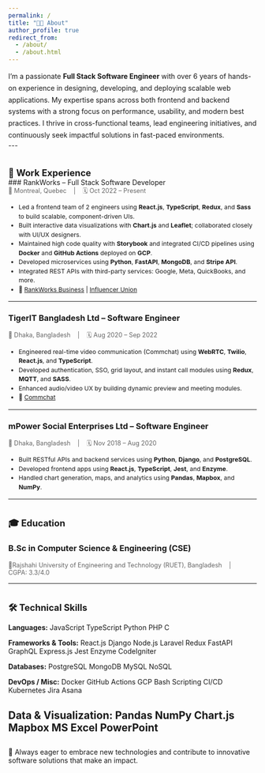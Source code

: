 ```yaml
---
permalink: /
title: "👨‍💻 About"
author_profile: true
redirect_from:
  - /about/
  - /about.html
---
```

<div style="font-size: 1em; line-height: 1.7;">
I’m a passionate <strong>Full Stack Software Engineer</strong> with over 6 years of hands-on experience in designing, developing, and deploying scalable web applications. My expertise spans across both frontend and backend systems with a strong focus on performance, usability, and modern best practices. I thrive in cross-functional teams, lead engineering initiatives, and continuously seek impactful solutions in fast-paced environments.
</div>
---

<div style="font-size: 1.3em; font-weight: bold; margin-top: 2em;">💼 Work Experience</div>
### RankWorks – Full Stack Software Developer
<div style="font-size: 0.9em; color: #666;">📍 Montreal, Quebec &nbsp;&nbsp; | &nbsp;&nbsp; 🗓 Oct 2022 – Present</div>

<ul style="font-size: 0.88em; line-height: 1.5;">
  <li>Led a frontend team of 2 engineers using <strong>React.js</strong>, <strong>TypeScript</strong>, <strong>Redux</strong>, and <strong>Sass</strong> to build scalable, component-driven UIs.</li>
  <li>Built interactive data visualizations with <strong>Chart.js</strong> and <strong>Leaflet</strong>; collaborated closely with UI/UX designers.</li>
  <li>Maintained high code quality with <strong>Storybook</strong> and integrated CI/CD pipelines using <strong>Docker</strong> and <strong>GitHub Actions</strong> deployed on <strong>GCP</strong>.</li>
  <li>Developed microservices using <strong>Python</strong>, <strong>FastAPI</strong>, <strong>MongoDB</strong>, and <strong>Stripe API</strong>.</li>
  <li>Integrated REST APIs with third-party services: Google, Meta, QuickBooks, and more.</li>
  <li>🔗 <a href="https://business.rankworks.com">RankWorks Business</a> | <a href="https://dev.influencerunion.net">Influencer Union</a></li>
</ul>

---

### TigerIT Bangladesh Ltd – Software Engineer
<div style="font-size: 0.9em; color: #666;">📍 Dhaka, Bangladesh &nbsp;&nbsp; | &nbsp;&nbsp; 🗓 Aug 2020 – Sep 2022</div>

<ul style="font-size: 0.88em; line-height: 1.5;">
  <li>Engineered real-time video communication (Commchat) using <strong>WebRTC</strong>, <strong>Twilio</strong>, <strong>React.js</strong>, and <strong>TypeScript</strong>.</li>
  <li>Developed authentication, SSO, grid layout, and instant call modules using <strong>Redux</strong>, <strong>MQTT</strong>, and <strong>SASS</strong>.</li>
  <li>Enhanced audio/video UX by building dynamic preview and meeting modules.</li>
  <li>🔗 <a href="https://www.commchat.com">Commchat</a></li>
</ul>

---

### mPower Social Enterprises Ltd – Software Engineer
<div style="font-size: 0.9em; color: #666;">📍 Dhaka, Bangladesh &nbsp;&nbsp; | &nbsp;&nbsp; 🗓 Nov 2018 – Aug 2020</div>

<ul style="font-size: 0.88em; line-height: 1.5;">
  <li>Built RESTful APIs and backend services using <strong>Python</strong>, <strong>Django</strong>, and <strong>PostgreSQL</strong>.</li>
  <li>Developed frontend apps using <strong>React.js</strong>, <strong>TypeScript</strong>, <strong>Jest</strong>, and <strong>Enzyme</strong>.</li>
  <li>Handled chart generation, maps, and analytics using <strong>Pandas</strong>, <strong>Mapbox</strong>, and <strong>NumPy</strong>.</li>
</ul>

---

<div style="font-size: 1.3em; font-weight: bold; margin-top: 2em;">🎓 Education</div>

### B.Sc in Computer Science & Engineering (CSE)
<div style="font-size: 0.9em; color: #666;">📍Rajshahi University of Engineering and Technology (RUET), Bangladesh &nbsp;&nbsp; | &nbsp;&nbsp; CGPA: 3.3/4.0</div>

---

<div style="font-size: 1.3em; font-weight: bold; margin-top: 2em;">🛠️ Technical Skills</div>

**Languages:**
JavaScript
TypeScript
Python
PHP
C

**Frameworks & Tools:**
React.js
Django
Node.js
Laravel
Redux
FastAPI
GraphQL
Express.js
Jest
Enzyme
CodeIgniter

**Databases:**
PostgreSQL
MongoDB
MySQL
NoSQL

**DevOps / Misc:**
Docker
GitHub Actions
GCP
Bash Scripting
CI/CD
Kubernetes
Jira
Asana

**Data & Visualization:**
Pandas
NumPy
Chart.js
Mapbox
MS Excel
PowerPoint
---

<div style="font-size: 1em; margin-top: 2em;">
🚀 Always eager to embrace new technologies and contribute to innovative software solutions that make an impact.
</div>
